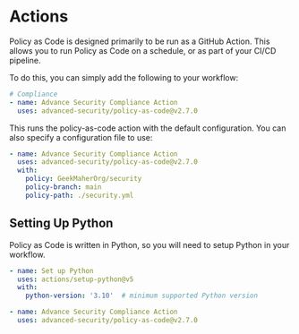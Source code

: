# Actions

Policy as Code is designed primarily to be run as a GitHub Action. This allows you to run Policy as Code on a schedule, or as part of your CI/CD pipeline.

To do this, you can simply add the following to your workflow:

```yaml
# Compliance
- name: Advance Security Compliance Action
  uses: advanced-security/policy-as-code@v2.7.0
```

This runs the policy-as-code action with the default configuration. You can also specify a configuration file to use:

```yaml
- name: Advance Security Compliance Action
  uses: advanced-security/policy-as-code@v2.7.0
  with:
    policy: GeekMaherOrg/security
    policy-branch: main
    policy-path: ./security.yml
```

## Setting Up Python

Policy as Code is written in Python, so you will need to setup Python in your workflow.

```yaml
- name: Set up Python
  uses: actions/setup-python@v5
  with:
    python-version: '3.10'  # minimum supported Python version

- name: Advance Security Compliance Action
  uses: advanced-security/policy-as-code@v2.7.0
```
